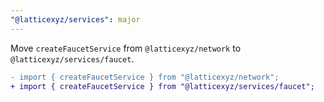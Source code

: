 ```yaml
---
"@latticexyz/services": major
---
```


Move `createFaucetService` from `@latticexyz/network` to `@latticexyz/services/faucet`.

```diff
- import { createFaucetService } from "@latticexyz/network";
+ import { createFaucetService } from "@latticexyz/services/faucet";
```
